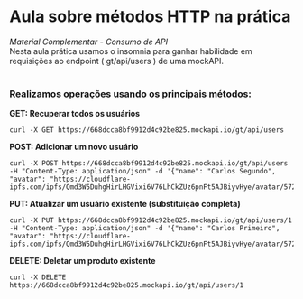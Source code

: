 # Aula sobre métodos HTTP na prática

*Material Complementar - Consumo de API*\
Nesta aula prática usamos o insomnia para ganhar habilidade em requisições ao endpoint ( gt/api/users ) de uma mockAPI. \
<br>

### Realizamos operações usando os principais métodos:
**GET: Recuperar todos os usuários**
```
curl -X GET https://668dcca8bf9912d4c92be825.mockapi.io/gt/api/users
```

**POST: Adicionar um novo usuário**
```
curl -X POST https://668dcca8bf9912d4c92be825.mockapi.io/gt/api/users -H "Content-Type: application/json" -d '{"name": "Carlos Segundo", "avatar": "https://cloudflare-ipfs.com/ipfs/Qmd3W5DuhgHirLHGVixi6V76LhCkZUz6pnFt5AJBiyvHye/avatar/572.jpg"}'

```

**PUT: Atualizar um usuário existente (substituição completa)**
```
curl -X PUT https://668dcca8bf9912d4c92be825.mockapi.io/gt/api/users/1 -H "Content-Type: application/json" -d '{"name": "Carlos Primeiro", "avatar": "https://cloudflare-ipfs.com/ipfs/Qmd3W5DuhgHirLHGVixi6V76LhCkZUz6pnFt5AJBiyvHye/avatar/572.jpg"}'

```

**DELETE: Deletar um produto existente**
```
curl -X DELETE https://668dcca8bf9912d4c92be825.mockapi.io/gt/api/users/1

```
